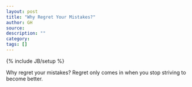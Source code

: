 ```yaml
---
layout: post
title: "Why Regret Your Mistakes?"
author: GH
source:
description: ""
category:
tags: []
---
```

{% include JB/setup %}

Why regret your mistakes? Regret only comes in when you stop striving to become better.
